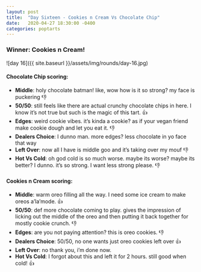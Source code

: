 ```yaml
---
layout: post
title:  "Day Sixteen - Cookies n Cream Vs Chocolate Chip"
date:   2020-04-27 18:30:00 -0400
categories: poptarts
---
```


### Winner: Cookies n Cream!

![day 16]({{ site.baseurl }}/assets/img/rounds/day-16.jpg)

#### Chocolate Chip scoring:
 * **Middle**: holy chocolate batman! like, wow how is it so strong? my face is puckering :thumbsdown:
 * **50/50**: still feels like there are actual crunchy chocolate chips in here. I know it’s not true but such is the magic of this tart. :thumbsup:
 * **Edges**: weird cookie vibes. it’s kinda a cookie? as if your vegan friend make cookie dough and let you eat it. :thumbsdown:
 * **Dealers Choice**: I dunno man. more edges? less chocolate in yo face that way
 * **Left Over**: now all I have is middle goo and it’s taking over my mouf :thumbsdown:
 * **Hot Vs Cold**: oh god cold is so much worse. maybe its worse? maybe its better? I dunno. it’s so strong. I want less strong please. :thumbsdown:

#### Cookies n Cream scoring:
 * **Middle**: warm oreo filling all the way. I need some ice cream to make oreos a’la’mode.  :thumbsup:
 * **50/50**: def more chocolate coming to play. gives the impression of licking out the middle of the oreo and then putting it back together for mostly cookie crunch. :thumbsdown:
 * **Edges**: are you not paying attention? this is oreo cookies. :thumbsdown:
 * **Dealers Choice**: 50/50, no one wants just oreo cookies left over  :thumbsup:
 * **Left Over**: no thank you, i’m done now.
 * **Hot Vs Cold**: I forgot about this and left it for 2 hours. still good when cold!  :thumbsup:
